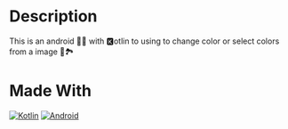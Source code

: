 # Description
This is an android 🤖📱 with 🅺otlin to using to change color or select colors from a image 🌃🏞️

# Made With
[![Kotlin](https://img.shields.io/badge/kotlin-7f52ff?style=for-the-badge&logo=kotlin&logoColor=white&labelColor=000000)]()
[![Android](https://img.shields.io/badge/Android-3ddc84?style=for-the-badge&logo=android&logoColor=white&labelColor=000000)]()